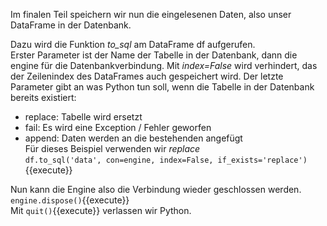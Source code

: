Im finalen Teil speichern wir nun die eingelesenen Daten, also unser DataFrame in der Datenbank.  

Dazu wird die Funktion *to_sql* am DataFrame df aufgerufen.  
Erster Parameter ist der Name der Tabelle in der Datenbank, dann die engine für die Datenbankverbindung. Mit *index=False* wird verhindert, das der Zeilenindex des DataFrames auch gespeichert wird. Der letzte Parameter gibt an was Python tun soll, wenn die Tabelle in der Datenbank bereits existiert:
- replace: Tabelle wird ersetzt
- fail: Es wird eine Exception / Fehler geworfen
- append: Daten werden an die bestehenden angefügt  
Für dieses Beispiel verwenden wir *replace*  
`df.to_sql('data', con=engine, index=False, if_exists='replace')`{{execute}}  

Nun kann die Engine also die Verbindung wieder geschlossen werden. `engine.dispose()`{{execute}}  
Mit `quit()`{{execute}} verlassen wir Python.